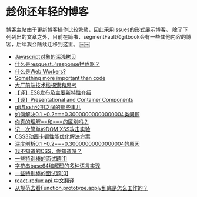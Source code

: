 # 趁你还年轻的博客

博客主站由于更新博客操作比较繁琐，因此采用issues的形式展示博客。
除了下列列出的文章之外，目前在简书，segmentFault和gitbook会有一些其他内容的博客，后续我会陆续迁移到这里。
￼￼

- [Javascript对象的深浅拷贝](https://github.com/FrankKai/FrankKai.github.io/issues/19)
- [什么是resquest／response拦截器？](https://github.com/FrankKai/FrankKai.github.io/issues/18)
- [什么是Web Workers?](https://github.com/FrankKai/FrankKai.github.io/issues/17)
- [Something more important than code](https://github.com/FrankKai/FrankKai.github.io/issues/16)
- [大厂前端技术栈探索和思考](https://github.com/FrankKai/FrankKai.github.io/issues/15)
- [【译】ES8发布及主要新特性介绍](https://github.com/FrankKai/FrankKai.github.io/issues/14)
- [【译】Presentational and Container Components](https://github.com/FrankKai/FrankKai.github.io/issues/13)
- [git与ssh公钥之间的那些事儿](https://github.com/FrankKai/FrankKai.github.io/issues/12)
- [如何解决0.1 +0.2===0.30000000000000004类问题](https://github.com/FrankKai/FrankKai.github.io/issues/11)
- [你真的理解==和===的区别吗？](https://github.com/FrankKai/FrankKai.github.io/issues/10)
- [记一次简单的DOM XSS攻击实验](https://github.com/FrankKai/FrankKai.github.io/issues/9)
- [CSS3动画卡顿性能优化解决方案](https://github.com/FrankKai/FrankKai.github.io/issues/8)
- [深度剖析0.1 +0.2===0.30000000000000004的原因](https://github.com/FrankKai/FrankKai.github.io/issues/7)
- [我不知道的CSS，你知道吗？](https://github.com/FrankKai/FrankKai.github.io/issues/6)
- [一些特别棒的面试题[1]](https://github.com/FrankKai/FrankKai.github.io/issues/5)
- [字符串base64编解码的多种语言实现](https://github.com/FrankKai/FrankKai.github.io/issues/4)
- [一些特别棒的面试题[0]](https://github.com/FrankKai/FrankKai.github.io/issues/3)
- [react-redux api 中文翻译](https://github.com/FrankKai/FrankKai.github.io/issues/2)
- [从规范去看Function.prototype.apply到底是怎么工作的？](https://github.com/FrankKai/FrankKai.github.io/issues/1)

